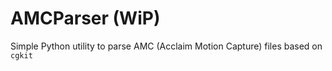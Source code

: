 # AMCParser (WiP)

Simple Python utility to parse AMC (Acclaim Motion Capture) files based on `cgkit`


